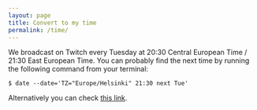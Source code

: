```yaml
---
layout: page
title: Convert to my time
permalink: /time/
---
```


We broadcast on Twitch every Tuesday at 20:30 Central European Time /
21:30 East European Time. You can probably find the next time by
running the following command from your terminal:

```
$ date --date='TZ="Europe/Helsinki" 21:30 next Tue'
```

Alternatively you can check [this link](http://www.timebie.com/std/helsinki.php?q=21.5).
